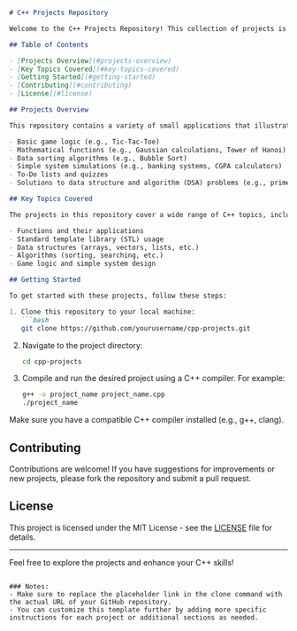 ```markdown
# C++ Projects Repository

Welcome to the C++ Projects Repository! This collection of projects is designed to help you practice and strengthen your core programming concepts while utilizing standard libraries in C++. Each project demonstrates various programming techniques and applications, making it an ideal resource for anyone looking to enhance their fundamental C++ skills.

## Table of Contents

- [Projects Overview](#projects-overview)
- [Key Topics Covered](#key-topics-covered)
- [Getting Started](#getting-started)
- [Contributing](#contributing)
- [License](#license)

## Projects Overview

This repository contains a variety of small applications that illustrate the following:

- Basic game logic (e.g., Tic-Tac-Toe)
- Mathematical functions (e.g., Gaussian calculations, Tower of Hanoi)
- Data sorting algorithms (e.g., Bubble Sort)
- Simple system simulations (e.g., banking systems, CGPA calculators)
- To-Do lists and quizzes
- Solutions to data structure and algorithm (DSA) problems (e.g., prime number checks)

## Key Topics Covered

The projects in this repository cover a wide range of C++ topics, including:

- Functions and their applications
- Standard template library (STL) usage
- Data structures (arrays, vectors, lists, etc.)
- Algorithms (sorting, searching, etc.)
- Game logic and simple system design

## Getting Started

To get started with these projects, follow these steps:

1. Clone this repository to your local machine:
   ```bash
   git clone https://github.com/yourusername/cpp-projects.git
   ```

2. Navigate to the project directory:
   ```bash
   cd cpp-projects
   ```

3. Compile and run the desired project using a C++ compiler. For example:
   ```bash
   g++ -o project_name project_name.cpp
   ./project_name
   ```

Make sure you have a compatible C++ compiler installed (e.g., g++, clang).

## Contributing

Contributions are welcome! If you have suggestions for improvements or new projects, please fork the repository and submit a pull request.

## License

This project is licensed under the MIT License - see the [LICENSE](LICENSE) file for details.

---

Feel free to explore the projects and enhance your C++ skills!
```

### Notes:
- Make sure to replace the placeholder link in the clone command with the actual URL of your GitHub repository.
- You can customize this template further by adding more specific instructions for each project or additional sections as needed.
